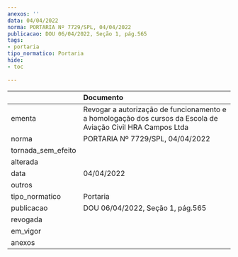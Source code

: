 ```yaml
---
anexos: ''
data: 04/04/2022
norma: PORTARIA Nº 7729/SPL, 04/04/2022
publicacao: DOU 06/04/2022, Seção 1, pág.565
tags:
- portaria
tipo_normatico: Portaria
hide: 
- toc 
 
---
```


|                    | Documento                                                                                                    |
|:-------------------|:-------------------------------------------------------------------------------------------------------------|
| ementa             | Revogar a autorização de funcionamento e a homologação dos cursos da Escola de Aviação Civil HRA Campos Ltda |
| norma              | PORTARIA Nº 7729/SPL, 04/04/2022                                                                             |
| tornada_sem_efeito |                                                                                                              |
| alterada           |                                                                                                              |
| data               | 04/04/2022                                                                                                   |
| outros             |                                                                                                              |
| tipo_normatico     | Portaria                                                                                                     |
| publicacao         | DOU 06/04/2022, Seção 1, pág.565                                                                             |
| revogada           |                                                                                                              |
| em_vigor           |                                                                                                              |
| anexos             |                                                                                                              |